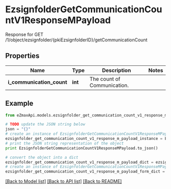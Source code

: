 # EzsignfolderGetCommunicationCountV1ResponseMPayload

Response for GET /1/object/ezsignfolder/{pkiEzsignfolderID}/getCommunicationCount

## Properties

Name | Type | Description | Notes
------------ | ------------- | ------------- | -------------
**i_communication_count** | **int** | The count of Communication. | 

## Example

```python
from eZmaxApi.models.ezsignfolder_get_communication_count_v1_response_m_payload import EzsignfolderGetCommunicationCountV1ResponseMPayload

# TODO update the JSON string below
json = "{}"
# create an instance of EzsignfolderGetCommunicationCountV1ResponseMPayload from a JSON string
ezsignfolder_get_communication_count_v1_response_m_payload_instance = EzsignfolderGetCommunicationCountV1ResponseMPayload.from_json(json)
# print the JSON string representation of the object
print EzsignfolderGetCommunicationCountV1ResponseMPayload.to_json()

# convert the object into a dict
ezsignfolder_get_communication_count_v1_response_m_payload_dict = ezsignfolder_get_communication_count_v1_response_m_payload_instance.to_dict()
# create an instance of EzsignfolderGetCommunicationCountV1ResponseMPayload from a dict
ezsignfolder_get_communication_count_v1_response_m_payload_form_dict = ezsignfolder_get_communication_count_v1_response_m_payload.from_dict(ezsignfolder_get_communication_count_v1_response_m_payload_dict)
```
[[Back to Model list]](../README.md#documentation-for-models) [[Back to API list]](../README.md#documentation-for-api-endpoints) [[Back to README]](../README.md)


